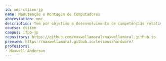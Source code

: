 ```yaml
---
id: mmc-ctiiem-jp
name: Manutenção e Montagem de Computadores
abbreviation: mmc
description: Tem por objetivo o desenvolvimento de competências relativas à montagem e configuração de computadores.
course: ctiiem
campus: ifpb-jp
repository: https://github.com/maxwellamaral/maxwellamaral.github.io
preview: https://maxwellamaral.github.io/lessons/hardware/
professors:
- Maxwell Anderson
---
```

